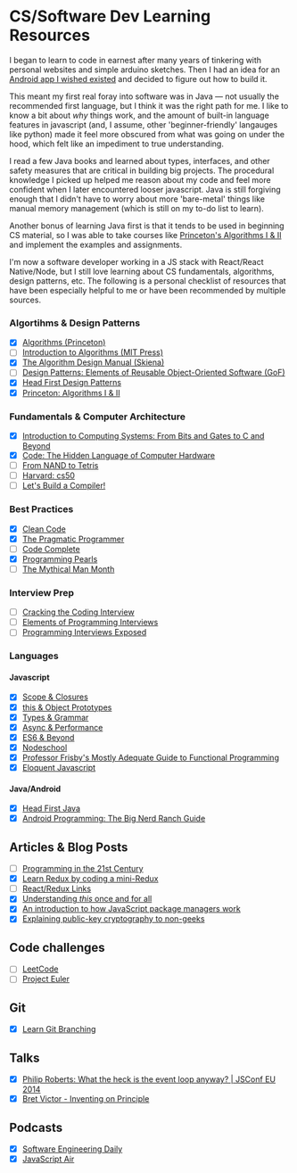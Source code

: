 # CS/Software Dev Learning Resources
I began to learn to code in earnest after many years of tinkering with personal websites and simple arduino sketches. Then I had an idea for an [Android app I wished existed](https://play.google.com/store/apps/details?id=com.danielmerrill.defind&hl=en&pcampaignid=MKT-Other-global-all-co-prtnr-py-PartBadge-Mar2515-1) and decided to figure out how to build it.

This meant my first real foray into software was in Java — not usually the recommended first language, but I think it was the right path for me. I like to know a bit about _why_ things work, and the amount of built-in language features in javascript (and, I assume, other 'beginner-friendly' langauges like python) made it feel more obscured from what was going on under the hood, which felt like an impediment to true understanding. 

I read a few Java books and learned about types, interfaces, and other safety measures that are critical in building big projects. The procedural knowledge I picked up helped me reason about my code and feel more confident when I later encountered looser javascript. Java is still forgiving enough that I didn't have to worry about more 'bare-metal' things like manual memory management (which is still on my to-do list to learn).

Another bonus of learning Java first is that it tends to be used in beginning CS material, so I was able to take courses like [Princeton's Algorithms I & II](https://www.coursera.org/learn/algorithms-part1) and implement the examples and assignments.

I'm now a software developer working in a JS stack with React/React Native/Node, but I still love learning about CS fundamentals, algorithms, design patterns, etc. The following is a personal checklist of resources that have been especially helpful to me or have been recommended by multiple sources.

### Algortihms & Design Patterns
- [x] [Algorithms (Princeton)](https://www.amazon.com/Algorithms-4th-Robert-Sedgewick/dp/032157351X/ref=sr_1_1?ie=UTF8&qid=1487191473&sr=8-1&keywords=algorithms+sedgewick)
- [ ] [Introduction to Algorithms (MIT Press)](https://www.amazon.com/Introduction-Algorithms-3rd-MIT-Press/dp/0262033844/ref=sr_1_1?ie=UTF8&qid=1487191546&sr=8-1&keywords=algorithms+MIT)
- [x] [The Algorithm Design Manual (Skiena)](https://www.amazon.com/Algorithm-Design-Manual-Steven-Skiena/dp/1848000693)
- [ ] [Design Patterns: Elements of Reusable Object-Oriented Software (GoF)](https://www.amazon.com/Design-Patterns-Elements-Reusable-Object-Oriented/dp/0201633612/ref=sr_1_1?s=books&ie=UTF8&qid=1486752102&sr=1-1&keywords=design+patterns)
- [x] [Head First Design Patterns](https://www.amazon.com/Head-First-Design-Patterns-Brain-Friendly/dp/0596007124)
- [x] [Princeton: Algorithms I & II](https://www.coursera.org/learn/algorithms-part1)

### Fundamentals & Computer Architecture
- [x] [Introduction to Computing Systems: From Bits and Gates to C and Beyond](https://www.amazon.com/Introduction-Computing-Systems-Gates-Beyond/dp/0072467509/ref=sr_1_1?s=books&ie=UTF8&qid=1486664659&sr=1-1&keywords=from+bits+to+gates)
- [x] [Code: The Hidden Language of Computer Hardware](https://www.amazon.com/Code-Language-Computer-Hardware-Software/dp/0735611319)
- [ ] [From NAND to Tetris](https://www.coursera.org/learn/build-a-computer)
- [ ] [Harvard: cs50](https://www.edx.org/course/introduction-computer-science-harvardx-cs50x)
- [ ] [Let's Build a Compiler!](http://compilers.iecc.com/crenshaw/)

### Best Practices
- [x] [Clean Code](https://www.amazon.com/Clean-Code-Handbook-Software-Craftsmanship/dp/0132350882)
- [x] [The Pragmatic Programmer](https://www.amazon.com/Pragmatic-Programmer-Journeyman-Master/dp/020161622X/ref=pd_sbs_14_t_1?_encoding=UTF8&psc=1&refRID=J5R0F4PC8XBE3TTZDP6Z)
- [ ] [Code Complete](https://www.amazon.com/Code-Complete-Practical-Handbook-Construction/dp/0735619670)
- [x] [Programming Pearls](https://www.amazon.com/Programming-Pearls-2nd-Jon-Bentley/dp/0201657880)
- [ ] [The Mythical Man Month](https://www.amazon.com/Mythical-Man-Month-Software-Engineering-Anniversary/dp/0201835959/ref=sr_1_1?ie=UTF8&qid=1487142293&sr=8-1&keywords=mythical+man+month)

### Interview Prep
- [ ] [Cracking the Coding Interview](https://www.amazon.com/Cracking-Coding-Interview-Programming-Questions/dp/0984782850/ref=pd_sim_14_1?_encoding=UTF8&pd_rd_i=0984782850&pd_rd_r=TJPH4FD1QV5TSGXKJMNH&pd_rd_w=jx4ta&pd_rd_wg=A0Wqa&psc=1&refRID=TJPH4FD1QV5TSGXKJMNH)
- [ ] [Elements of Programming Interviews](https://www.amazon.com/Elements-Programming-Interviews-Insiders-Guide/dp/1479274836)
- [ ] [Programming Interviews Exposed](https://www.amazon.com/Programming-Interviews-Exposed-Secrets-Landing/dp/1118261364/ref=pd_sbs_14_t_0?_encoding=UTF8&psc=1&refRID=AYJYGYBBJQ9DFRY2YZW7)

### Languages
#### Javascript
- [x] [Scope & Closures](https://github.com/getify/You-Dont-Know-JS/blob/master/scope%20&%20closures/README.md#you-dont-know-js-scope--closures)
- [x] [this & Object Prototypes](https://github.com/getify/You-Dont-Know-JS/blob/master/this%20&%20object%20prototypes/README.md#you-dont-know-js-this--object-prototypes)
- [x] [Types & Grammar](https://github.com/getify/You-Dont-Know-JS/blob/master/types%20&%20grammar/README.md#you-dont-know-js-types--grammar)
- [x] [Async & Performance](https://github.com/getify/You-Dont-Know-JS/blob/master/async%20&%20performance/README.md#you-dont-know-js-async--performance)
- [x] [ES6 & Beyond](https://github.com/getify/You-Dont-Know-JS/blob/master/es6%20&%20beyond/README.md#you-dont-know-js-es6--beyond)
- [x] [Nodeschool](https://nodeschool.io/)
- [x] [Professor Frisby's Mostly Adequate Guide to Functional Programming](https://drboolean.gitbooks.io/mostly-adequate-guide/content/)
- [x] [Eloquent Javascript](http://eloquentjavascript.net/)

#### Java/Android
- [x] [Head First Java](https://www.amazon.com/Head-First-Java-Kathy-Sierra/dp/0596009208/ref=pd_sbs_14_t_1?_encoding=UTF8&psc=1&refRID=CRZ192X55A2DSC25MA4Q)
- [x] [Android Programming: The Big Nerd Ranch Guide](https://www.bignerdranch.com/books/android-programming/)

## Articles & Blog Posts
- [ ] [Programming in the 21st Century](http://prog21.dadgum.com/)
- [x] [Learn Redux by coding a mini-Redux](http://blog.jakoblind.no/2017/03/13/learn-redux-by-coding-a-mini-redux/)
- [ ] [React/Redux Links](https://github.com/markerikson/react-redux-links)
- [x] [Understanding _this_ once and for all](https://journeyintojavascript.quora.com/understanding-this-once-and-for-all)
- [x] [An introduction to how JavaScript package managers work](https://medium.freecodecamp.com/javascript-package-managers-101-9afd926add0a#.4fa1bk7eu)
- [x] [Explaining public-key cryptography to non-geeks](https://medium.com/@vrypan/explaining-public-key-cryptography-to-non-geeks-f0994b3c2d5#.sx0wi3jis)

## Code challenges
- [ ] [LeetCode](http://www.leetcode.com)
- [ ] [Project Euler](http://www.projecteuler.net)

## Git
- [x] [Learn Git Branching](http://learngitbranching.js.org/)

## Talks
- [x] [Philip Roberts: What the heck is the event loop anyway? | JSConf EU 2014](https://www.youtube.com/watch?v=8aGhZQkoFbQ)
- [x] [Bret Victor - Inventing on Principle](https://vimeo.com/36579366)

## Podcasts
- [x] [Software Engineering Daily](http://www.softwareengineeringdaily.com)
- [x] [JavaScript Air](https://javascriptair.com/)
